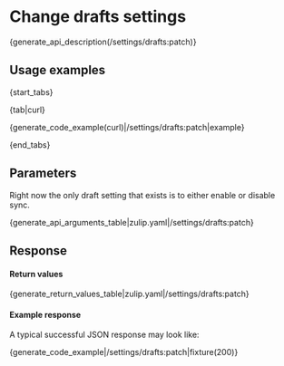 # Change drafts settings

{generate_api_description(/settings/drafts:patch)}

## Usage examples

{start_tabs}

{tab|curl}

{generate_code_example(curl)|/settings/drafts:patch|example}

{end_tabs}

## Parameters

Right now the only draft setting that exists is to either enable or
disable sync.

{generate_api_arguments_table|zulip.yaml|/settings/drafts:patch}

## Response

#### Return values

{generate_return_values_table|zulip.yaml|/settings/drafts:patch}

#### Example response

A typical successful JSON response may look like:

{generate_code_example|/settings/drafts:patch|fixture(200)}
